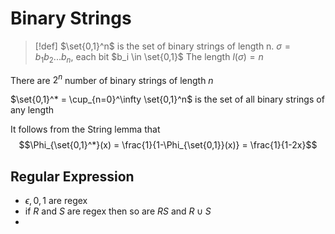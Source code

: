 # Binary Strings

> [!def] 
> $\set{0,1}^n$ is the set of binary strings of length n.
> $\sigma = b_1b_2...b_n$, each bit $b_i \in \set{0,1}$
> The length $l(\sigma) = n$
> 

There are $2^n$ number of binary strings of length $n$

$\set{0,1}^* = \cup_{n=0}^\infty \set{0,1}^n$ is the set of all binary strings of any length

It follows from the String lemma that $$\Phi_{\set{0,1}^*}(x) = \frac{1}{1-\Phi_{\set{0,1}}(x)} = \frac{1}{1-2x}$$


## Regular Expression
- $\epsilon, 0, 1$ are regex
- if $R$ and $S$ are regex then so are $RS$ and $R \cup S$
- 
